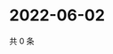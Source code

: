 # 2022-06-02

共 0 条

<!-- BEGIN WEIBO -->
<!-- 最后更新时间 Thu Jun 02 2022 16:19:51 GMT+0800 (China Standard Time) -->

<!-- END WEIBO -->
